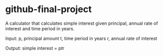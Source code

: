 # github-final-project

A calculator that calculates simple interest given principal, annual rate of interest and time period in years.

Input:
		p, principal amount
		t, time period in years
		r, annual rate of interest

Output:
		simple interest = p*t*r
